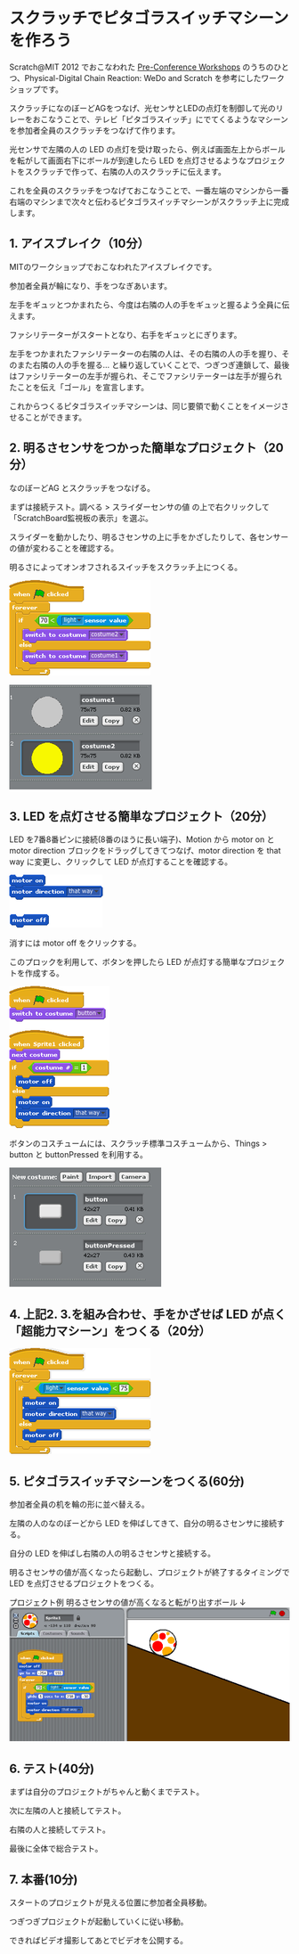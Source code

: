 # スクラッチでピタゴラスイッチマシーンを作ろう
Scratch@MIT 2012 でおこなわれた [Pre-Conference Workshops](http://events.scratch.mit.edu/conference/workshops.html)
のうちのひとつ、Physical-Digital Chain Reaction: WeDo and Scratch を参考にしたワークショップです。

スクラッチになのぼーどAGをつなげ、光センサとLEDの点灯を制御して光のリレーをおこなうことで、テレビ「ピタゴラスイッチ」にでてくるようなマシーンを参加者全員のスクラッチをつなげて作ります。

光センサで左隣の人の LED の点灯を受け取ったら、例えば画面左上からボールを転がして画面右下にボールが到達したら LED を点灯させるようなプロジェクトをスクラッチで作って、右隣の人のスクラッチに伝えます。

これを全員のスクラッチをつなげておこなうことで、一番左端のマシンから一番右端のマシンまで次々と伝わるピタゴラスイッチマシーンがスクラッチ上に完成します。

## 1. アイスブレイク（10分）

MITのワークショップでおこなわれたアイスブレイクです。

参加者全員が輪になり、手をつなぎあいます。

左手をギュッとつかまれたら、今度は右隣の人の手をギュッと握るよう全員に伝えます。

ファシリテーターがスタートとなり、右手をギュッとにぎります。

左手をつかまれたファシリテーターの右隣の人は、その右隣の人の手を握り、そのまた右隣の人の手を握る… と繰り返していくことで、つぎつぎ連鎖して、最後はファシリテーターの左手が握られ、そこでファシリテーターは左手が握られたことを伝え「ゴール」を宣言します。

これからつくるピタゴラスイッチマシーンは、同じ要領で動くことをイメージさせることができます。

## 2. 明るさセンサをつかった簡単なプロジェクト（20分）

なのぼーどAG とスクラッチをつなげる。

まずは接続テスト。調べる > スライダーセンサの値 の上で右クリックして「ScratchBoard監視板の表示」を選ぶ。

スライダーを動かしたり、明るさセンサの上に手をかざしたりして、各センサーの値が変わることを確認する。

明るさによってオンオフされるスイッチをスクラッチ上につくる。

![](./light_sensor.gif)

![](light_sensor_costumes.png)

## 3. LED を点灯させる簡単なプロジェクト（20分）
LED を7番8番ピンに接続(8番のほうに長い端子)、Motion から motor on と motor direction ブロックをドラッグしてきてつなげ、motor direction を that way に変更し、クリックして LED が点灯することを確認する。

![](led_on_off.gif)

消すには motor off をクリックする。

このプロックを利用して、ボタンを押したら LED が点灯する簡単なプロジェクトを作成する。

![](led_switch.gif)

ボタンのコスチュームには、スクラッチ標準コスチュームから、Things > button と buttonPressed を利用する。 

![](led_switch_costumes.png)

## 4. 上記2. 3.を組み合わせ、手をかざせば LED が点く「超能力マシーン」をつくる（20分）

![](force.gif)

## 5. ピタゴラスイッチマシーンをつくる(60分)
参加者全員の机を輪の形に並べ替える。

左隣の人のなのぼーどから LED を伸ばしてきて、自分の明るさセンサに接続する。

自分の LED を伸ばし右隣の人の明るさセンサと接続する。

明るさセンサの値が高くなったら起動し、プロジェクトが終了するタイミングで LED を点灯させるプロジェクトをつくる。

プロジェクト例 明るさセンサの値が高くなると転がり出すボール ↓
![](rolling_ball.png)

## 6. テスト(40分)
まずは自分のプロジェクトがちゃんと動くまでテスト。

次に左隣の人と接続してテスト。

右隣の人と接続してテスト。

最後に全体で総合テスト。

## 7. 本番(10分)
スタートのプロジェクトが見える位置に参加者全員移動。

つぎつぎプロジェクトが起動していくに従い移動。

できればビデオ撮影してあとでビデオを公開する。

